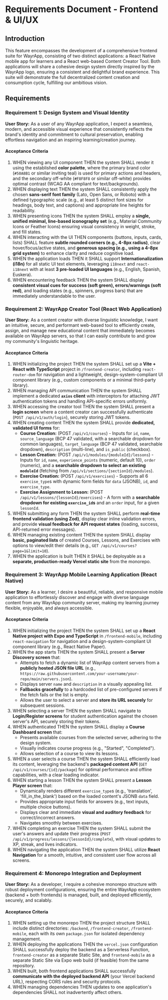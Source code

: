 # Requirements Document - Frontend & UI/UX

## Introduction

This feature encompasses the development of a comprehensive frontend suite for WayrApp, consisting of two distinct applications: a React Native mobile app for learners and a React web-based Content Creator Tool. Both applications will share a cohesive design system directly inspired by the WayrApp logo, ensuring a consistent and delightful brand experience. This suite will demonstrate the full decentralized content creation and consumption cycle, fulfilling our ambitious vision.

## Requirements

### Requirement 1: Design System and Visual Identity

**User Story:** As a user of any WayrApp application, I expect a seamless, modern, and accessible visual experience that consistently reflects the brand's identity and commitment to cultural preservation, enabling effortless navigation and an inspiring learning/creation journey.

#### Acceptance Criteria

1. WHEN viewing any UI component THEN the system SHALL render it using the established **color palette**, where the primary brand color (`#50A8B1` or similar inviting teal) is used for primary actions and headers, and the secondary off-white (`#F8F8F8` or similar off-white) provides optimal contrast (WCAG AA compliant for text/backgrounds).
2. WHEN displaying text THEN the system SHALL consistently apply the chosen **sans-serif font family** (Lato, Open Sans, or Roboto) with a defined typographic scale (e.g., at least 5 distinct font sizes for headings, body text, and captions) and appropriate line heights for readability.
3. WHEN presenting icons THEN the system SHALL employ a **single, unified minimal, line-based iconography set** (e.g., Material Community Icons or Feather Icons) ensuring visual consistency in weight, stroke, and fill states.
4. WHEN interacting with the UI THEN components (buttons, inputs, cards, lists) SHALL feature **subtle rounded corners (e.g., 4-8px radius)**, clear hover/focus/active states, and **generous spacing (e.g., using a 4-8px grid system)** to enhance clarity and reduce cognitive load.
5. WHEN the application loads THEN it SHALL support **Internationalization (i18n)** for all static UI text elements, leveraging `i18next` and `react-i18next` with at least **3 pre-loaded UI languages** (e.g., English, Spanish, Euskera).
6. WHEN encountering feedback THEN the system SHALL display **consistent visual cues for success (soft green), errors/warnings (soft red)**, and loading states (e.g., spinners, progress bars) that are immediately understandable to the user.

### Requirement 2: WayrApp Creator Tool (React Web Application)

**User Story:** As a content creator with diverse linguistic knowledge, I want an intuitive, secure, and performant web-based tool to efficiently create, assign, and manage new educational content that immediately becomes available on WayrApp servers, so that I can easily contribute to and grow my community's linguistic heritage.

#### Acceptance Criteria

1. WHEN initializing the project THEN the system SHALL set up a **Vite + React with TypeScript** project in `/frontend-creator`, including `react-router-dom` for navigation and a lightweight, design-system-compliant UI component library (e.g., custom components or a minimal third-party library).
2. WHEN managing API communication THEN the system SHALL implement a dedicated **`axios` client** with interceptors for attaching JWT authentication tokens and handling API-specific errors uniformly.
3. WHEN accessing the creator tool THEN the system SHALL present a **login screen** where a content creator can successfully authenticate (`POST /api/v1/auth/login`), securely storing JWT tokens.
4. WHEN creating content THEN the system SHALL provide **dedicated, validated UI forms** for:
   * **Course Creation:** (POST `/api/v1/courses`) - Inputs for `id`, `name`, `source_language` (BCP 47 validated, with a searchable dropdown for common languages), `target_language` (BCP 47 validated, searchable dropdown), `description` (multi-line), and `is_public` (checkbox).
   * **Lesson Creation:** (POST `/api/v1/modules/{moduleId}/lessons`) - Inputs for `id`, `name`, `experience_points` (numeric, default 10), `order` (numeric), and a **searchable dropdown to select an existing `moduleId`** (fetching from `/api/v1/sections/{sectionId}/modules`).
   * **Exercise Creation:** (POST `/api/v1/exercises`) - Supports all 6 `exercise_type`s with dynamic form fields for `data` (JSONB), `id`, and `exercise_type`.
   * **Exercise Assignment to Lesson:** (POST `/api/v1/lessons/{lessonId}/exercises`) - A form with a **searchable dropdown for existing `exercise_id`s** and an `order` input, for a given `lessonId`.
5. WHEN submitting any form THEN the system SHALL perform **real-time frontend validation (using Zod)**, display clear inline validation errors, and provide **visual feedback for API request states** (loading, success, API-returned error messages).
6. WHEN managing existing content THEN the system SHALL display **basic, paginated lists** of created Courses, Lessons, and Exercises with options to view/edit their details (e.g., `GET /api/v1/courses?page=1&limit=10`).
7. WHEN the application is built THEN it SHALL be deployable as a **separate, production-ready Vercel static site** from the monorepo.

### Requirement 3: WayrApp Mobile Learning Application (React Native)

**User Story:** As a learner, I desire a beautiful, reliable, and responsive mobile application to effortlessly discover and engage with diverse language content from any WayrApp community server, making my learning journey flexible, enjoyable, and always accessible.

#### Acceptance Criteria

1. WHEN initializing the project THEN the system SHALL set up a **React Native project with Expo and TypeScript** in `/frontend-mobile`, including `react-navigation` for navigation and a design-system-compliant UI component library (e.g., React Native Paper).
2. WHEN the app starts THEN the system SHALL present a **Server Discovery screen** that:
   * Attempts to fetch a dynamic list of WayrApp content servers from a **publicly hosted JSON file URL** (e.g., `https://raw.githubusercontent.com/your-username/your-repo/main/servers.json`).
   * Displays server `name` and `description` in a visually appealing list.
   * **Fallbacks gracefully** to a hardcoded list of pre-configured servers if the fetch fails or the list is empty.
   * Allows the user to select a server and **store its URL securely** for subsequent sessions.
3. WHEN selecting a server THEN the system SHALL navigate to **Login/Register screens** for student authentication against the chosen server's API, securely storing their tokens.
4. WHEN authenticated THEN the system SHALL display a **Course Dashboard screen** that:
   * Presents available courses from the selected server, adhering to the design system.
   * Visually indicates course progress (e.g., "Started", "Completed").
   * Allows selection of a course to view its lessons.
5. WHEN a user selects a course THEN the system SHALL efficiently load its content, leveraging the backend's **packaged content API** (`GET /api/v1/courses/{id}/package`) for optimal performance and offline capabilities, with a clear loading indicator.
6. WHEN starting a lesson THEN the system SHALL present a **Lesson Player screen** that:
   * Dynamically renders different `exercise_type`s (e.g., 'translation', 'fill_in_the_blank') based on the loaded content's JSONB `data` field.
   * Provides appropriate input fields for answers (e.g., text inputs, multiple choice buttons).
   * Displays clear and immediate **visual and auditory feedback** for correct/incorrect answers.
   * Navigates smoothly between exercises.
7. WHEN completing an exercise THEN the system SHALL submit the user's answers and update their progress (`POST /api/v1/progress/lessons/{lessonId}/complete`), with visual updates to XP, streak, and lives indicators.
8. WHEN navigating the application THEN the system SHALL utilize **React Navigation** for a smooth, intuitive, and consistent user flow across all screens.

### Requirement 4: Monorepo Integration and Deployment

**User Story:** As a developer, I require a cohesive monorepo structure with robust deployment configurations, ensuring the entire WayrApp ecosystem (backend + both frontends) is managed, built, and deployed efficiently, securely, and scalably.

#### Acceptance Criteria

1. WHEN setting up the monorepo THEN the project structure SHALL include distinct directories: `/backend`, `/frontend-creator`, `/frontend-mobile`, each with its own `package.json` for isolated dependency management.
2. WHEN deploying the applications THEN the `vercel.json` configuration SHALL successfully deploy the backend as a Serverless Function, `frontend-creator` as a separate Static Site, and `frontend-mobile` as a separate Static Site via Expo web build (if feasible) from the same repository.
3. WHEN built, both frontend applications SHALL successfully **communicate with the deployed backend API** (your Vercel backend URL), respecting CORS rules and security protocols.
4. WHEN managing dependencies THEN updates to one application's dependencies SHALL not inadvertently affect others.